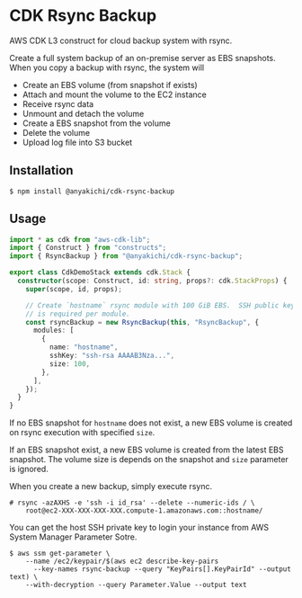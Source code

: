 # CDK Rsync Backup

AWS CDK L3 construct for cloud backup system with rsync.

Create a full system backup of an on-premise server as EBS snapshots.
When you copy a backup with rsync, the system will

- Create an EBS volume (from snapshot if exists)
- Attach and mount the volume to the EC2 instance
- Receive rsync data
- Unmount and detach the volume
- Create a EBS snapshot from the volume
- Delete the volume
- Upload log file into S3 bucket

## Installation

```
$ npm install @anyakichi/cdk-rsync-backup
```

## Usage

```typescript
import * as cdk from "aws-cdk-lib";
import { Construct } from "constructs";
import { RsyncBackup } from "@anyakichi/cdk-rsync-backup";

export class CdkDemoStack extends cdk.Stack {
  constructor(scope: Construct, id: string, props?: cdk.StackProps) {
    super(scope, id, props);

    // Create `hostname` rsync module with 100 GiB EBS.  SSH public key
    // is required per module.
    const rsyncBackup = new RsyncBackup(this, "RsyncBackup", {
      modules: [
        {
          name: "hostname",
          sshKey: "ssh-rsa AAAAB3Nza...",
          size: 100,
        },
      ],
    });
  }
}
```

If no EBS snapshot for `hostname` does not exist, a new EBS volume is
created on rsync execution with specified `size`.

If an EBS snapshot exist, a new EBS volume is created from the latest
EBS snapshot. The volume size is depends on the snapshot and `size`
parameter is ignored.

When you create a new backup, simply execute rsync.

```
# rsync -azAXHS -e 'ssh -i id_rsa' --delete --numeric-ids / \
    root@ec2-XXX-XXX-XXX-XXX.compute-1.amazonaws.com::hostname/
```

You can get the host SSH private key to login your instance from AWS
System Manager Parameter Sotre.

```
$ aws ssm get-parameter \
    --name /ec2/keypair/$(aws ec2 describe-key-pairs
      --key-names rsync-backup --query "KeyPairs[].KeyPairId" --output text) \
    --with-decryption --query Parameter.Value --output text
```
